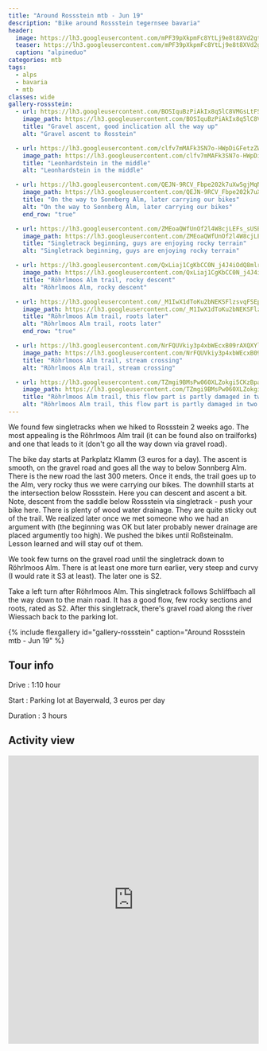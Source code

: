 ```yaml
---
title: "Around Rossstein mtb - Jun 19"
description: "Bike around Rossstein tegernsee bavaria"
header:
  image: https://lh3.googleusercontent.com/mPF39pXkpmFc8YtLj9e8t8XVd2gt-cPiQfUTq97KmD_TWVz0pMQMzaidIunDLeTyNmSBFER0-77HSi2Ho14xJRD5EQuOmhuHWJPdfdWdXtJrbRLoMADB5lN6bxrvOoEXemVdeAo0nen91CwJxya0lIX-KIXexwPng2CfUBBZb4xJ7_9cw5ePEC71vRVeJhmvy3ZK5vXd9ObOiqHLW5Ve7XVHivS8HexInOt_JwT0akXprXceW0uMnLhC1WFc6txP5OvIzo9QZiEOK68sJDWnSnwQZbYSoI-3cOpRhvbJmq_rlh5sqyHnZSG8I3eAbRO-Zday2-aOI8uuk7yBp-V08Pi_F6cnz0tcV8U9cj2uGITy4xp2AM03ctC9SgDaPc3pw3SDHiM2av6vaqx-Ea0bMRXfKuhz3a_QgEw29VIl9yg9gDolo8kJu0k4ZIAicBQVWTddwP1iTRqU_p11M9ewaE0qAwsf736GOTj3pKr7WQ0PnBr2lWFvWiXDTVXhkAVdDhZFhhe7tiIjgHwHPi0gyW2W3jZyHDvzwycQmjlxjeVomh_ZXKXBKPxImiKX0SyH7KmQ0mUkYccrrnCKzhaQmimJfwBssPyWY9oxUA9N3VKtgw2wYAqQXZdn2aw6gtidVYnYzO9kU6eN210Kes3-i3hIgN2-Pfey=w2054-h1542-no
  teaser: https://lh3.googleusercontent.com/mPF39pXkpmFc8YtLj9e8t8XVd2gt-cPiQfUTq97KmD_TWVz0pMQMzaidIunDLeTyNmSBFER0-77HSi2Ho14xJRD5EQuOmhuHWJPdfdWdXtJrbRLoMADB5lN6bxrvOoEXemVdeAo0nen91CwJxya0lIX-KIXexwPng2CfUBBZb4xJ7_9cw5ePEC71vRVeJhmvy3ZK5vXd9ObOiqHLW5Ve7XVHivS8HexInOt_JwT0akXprXceW0uMnLhC1WFc6txP5OvIzo9QZiEOK68sJDWnSnwQZbYSoI-3cOpRhvbJmq_rlh5sqyHnZSG8I3eAbRO-Zday2-aOI8uuk7yBp-V08Pi_F6cnz0tcV8U9cj2uGITy4xp2AM03ctC9SgDaPc3pw3SDHiM2av6vaqx-Ea0bMRXfKuhz3a_QgEw29VIl9yg9gDolo8kJu0k4ZIAicBQVWTddwP1iTRqU_p11M9ewaE0qAwsf736GOTj3pKr7WQ0PnBr2lWFvWiXDTVXhkAVdDhZFhhe7tiIjgHwHPi0gyW2W3jZyHDvzwycQmjlxjeVomh_ZXKXBKPxImiKX0SyH7KmQ0mUkYccrrnCKzhaQmimJfwBssPyWY9oxUA9N3VKtgw2wYAqQXZdn2aw6gtidVYnYzO9kU6eN210Kes3-i3hIgN2-Pfey=w800-h300-no
  caption: "alpineduo"
categories: mtb
tags:
  - alps
  - bavaria
  - mtb
classes: wide
gallery-rossstein:
  - url: https://lh3.googleusercontent.com/BOSIquBzPiAkIx8q5lC8VMGsLtFSXYEPhabJNN_A7MNgSnKas2C24ivg5JJmu9pCaEcUFpaD58TGVjRu4bEK3erWYrctooaxbVUKChsspavfB7a19Pc0RLw7MNbO0nvPoU2Qg3I1KNQLBe1TQq_uyLnlZEz3Q8nKMtJZzg-z9s8sZAyixrKuYOvhph4IJ8Ajj96FYLutMoVGkEF84h-VM1PSp15rqdvqCb-Ibsfiq4RIM4Zxv6ofQwRGy2eGG7jI6i2u44Z1PPtV8G5_zeV53ESSvRf2msTVExPjB37Ryl6HrUJtTO6KI0UYAExRy74wZO4nVs5qlf0tp2RCY0DWi25OcbzgCNwbhdOsImvvxh4ZpXPOxYWQS_K5IpOPFEZd-rqb0SpO51FK_4bUk4yqsvhaJ5Dov8pmOedfg_BWJlK1GIOlvY6TPGhQLOS78E8G_RZY7xkheFlYDqD6Beyxil33S3ImugPFirx8AvrVPzTeRLoKo3fcqlyVTuey2a28oNzXNCl277QhVxVLBvif5RTnUvYLOqTLMYuDSRpmeHNLHryrUT0FwZ5uO9mbrZheZgALhWyDgfHK-ANhwDz1CFk4i_X5vJpaROs8AFwcIfoSFMc8x8MuBRjvpiYzurctlPVP2UuFnNJYG5EpEuuwePRd6PTV8emh1v3EhqhRWcCqHkPGbVG9eYjy5lg-s3LuyQtfk6n1vJSAzxe1yyfc7K3adg=w1156-h1540-no
    image_path: https://lh3.googleusercontent.com/BOSIquBzPiAkIx8q5lC8VMGsLtFSXYEPhabJNN_A7MNgSnKas2C24ivg5JJmu9pCaEcUFpaD58TGVjRu4bEK3erWYrctooaxbVUKChsspavfB7a19Pc0RLw7MNbO0nvPoU2Qg3I1KNQLBe1TQq_uyLnlZEz3Q8nKMtJZzg-z9s8sZAyixrKuYOvhph4IJ8Ajj96FYLutMoVGkEF84h-VM1PSp15rqdvqCb-Ibsfiq4RIM4Zxv6ofQwRGy2eGG7jI6i2u44Z1PPtV8G5_zeV53ESSvRf2msTVExPjB37Ryl6HrUJtTO6KI0UYAExRy74wZO4nVs5qlf0tp2RCY0DWi25OcbzgCNwbhdOsImvvxh4ZpXPOxYWQS_K5IpOPFEZd-rqb0SpO51FK_4bUk4yqsvhaJ5Dov8pmOedfg_BWJlK1GIOlvY6TPGhQLOS78E8G_RZY7xkheFlYDqD6Beyxil33S3ImugPFirx8AvrVPzTeRLoKo3fcqlyVTuey2a28oNzXNCl277QhVxVLBvif5RTnUvYLOqTLMYuDSRpmeHNLHryrUT0FwZ5uO9mbrZheZgALhWyDgfHK-ANhwDz1CFk4i_X5vJpaROs8AFwcIfoSFMc8x8MuBRjvpiYzurctlPVP2UuFnNJYG5EpEuuwePRd6PTV8emh1v3EhqhRWcCqHkPGbVG9eYjy5lg-s3LuyQtfk6n1vJSAzxe1yyfc7K3adg=w300-h400-no
    title: "Gravel ascent, good inclication all the way up"
    alt: "Gravel ascent to Rosstein"

  - url: https://lh3.googleusercontent.com/clfv7mMAFk3SN7o-HWpDiGFetzZWvgbQ0SOkDuV9ir5phAE10SRPWcgrXw-r1VVeAbTFXo_7voIU-l_XIY48BzgwlH1NHJ1N3FXO8GKMmSGOme6aCTtpnn6qywWXqoH0DO42i_8H5XiqYmomzCq3HLUHn0V1RCa0n2-M-Dypj3AXXQXNAQgqiYMLZO_JOwCNSUv6QGfIniAoSm2IZRmnGw_QqHZgEXLeXG5kFoD1x8NW6gpZI16_lBtMNHfqKNGUFk3wgB3KBzERaziz417UcTO5fkTJxJMsO_oe4bGxGydUluM2JPd3yfj82mUnAwx_KeYJ9v7qsza3aIIhbU4hMZr3oeRyx9rLnuRwk0vfGDUc_BbgqJ2ce0RJiDfjjBn0X21dWibWQYztx0b5M_OPy7OL16oly8OwpFRhetcmJQ4ja6NUvhhfLNT0_b1u-orRWrwGdOQbhVsmZ_MFzu4fsj--lCTCRkop-za10g8dtmdr8D_Nz_8DJ9OlS_wnWzSMwq80SxtReVU1wYvFGbqGyX6T008w2p3q9kfuhRlgN6Bg99J_yGA0F0mtU7C8WZP8pXWZPM0Xqdjp6OwxG0C29wDi-78DZ7zUNnH2ck96mAjXiMXAzzkNRSGolytmDl4pvAInORc4OLka1Puo9lH3EpGgjExn_VFtxZorcrRWGf12Ba9vSVxZWLt8ZXqRYq76do_4bXnm1qHiOIdimd74r0H4mQ=w2054-h1542-no
    image_path: https://lh3.googleusercontent.com/clfv7mMAFk3SN7o-HWpDiGFetzZWvgbQ0SOkDuV9ir5phAE10SRPWcgrXw-r1VVeAbTFXo_7voIU-l_XIY48BzgwlH1NHJ1N3FXO8GKMmSGOme6aCTtpnn6qywWXqoH0DO42i_8H5XiqYmomzCq3HLUHn0V1RCa0n2-M-Dypj3AXXQXNAQgqiYMLZO_JOwCNSUv6QGfIniAoSm2IZRmnGw_QqHZgEXLeXG5kFoD1x8NW6gpZI16_lBtMNHfqKNGUFk3wgB3KBzERaziz417UcTO5fkTJxJMsO_oe4bGxGydUluM2JPd3yfj82mUnAwx_KeYJ9v7qsza3aIIhbU4hMZr3oeRyx9rLnuRwk0vfGDUc_BbgqJ2ce0RJiDfjjBn0X21dWibWQYztx0b5M_OPy7OL16oly8OwpFRhetcmJQ4ja6NUvhhfLNT0_b1u-orRWrwGdOQbhVsmZ_MFzu4fsj--lCTCRkop-za10g8dtmdr8D_Nz_8DJ9OlS_wnWzSMwq80SxtReVU1wYvFGbqGyX6T008w2p3q9kfuhRlgN6Bg99J_yGA0F0mtU7C8WZP8pXWZPM0Xqdjp6OwxG0C29wDi-78DZ7zUNnH2ck96mAjXiMXAzzkNRSGolytmDl4pvAInORc4OLka1Puo9lH3EpGgjExn_VFtxZorcrRWGf12Ba9vSVxZWLt8ZXqRYq76do_4bXnm1qHiOIdimd74r0H4mQ=w400-h300-no
    title: "Leonhardstein in the middle"
    alt: "Leonhardstein in the middle"

  - url: https://lh3.googleusercontent.com/QEJN-9RCV_Fbpe202k7uXw5gjMqNY0QA-8YCAJH5I5J8gkRhW8h0_eHUulHytOVMmnNnaer_V1l1CkVQBYFQJa1HTrJb02AwK-IQ2SAtnMouOeXnQd9cdM4jSnIQ0jERiZkHHa4jkIoWA908wcX9B6kvVtTj_NAR1RP545IHa66DlG1UdlRkiNmve1KagH_RaEhUNap2_iBxr1OR0iWoIDhVRJKfLIKupQ5HTxlTXNoeRW_duJ5QAq0r7KPomeWhwHd0BZNLqMiH3w94sRZqDpeMaIQSmbJvE70j77Fj1hBR30C32XC8AcFizL0rYUxxC01GfBWxmy1oZxuakZAG1I0uaX57N8mGTJ-5ZhQEel1M7cRaKCrAKsJfc0aNzO4gJkG-Kr0nYzunsGXvwQvBo1hkrO25bW3i5-EzdzMKb8UfSnwKtVebcwwRdizbCfM2D9hqDg_9A64Y43baWQL0Wm8o186Hwt47TpUTpdIsG5lGyMqANUAGRi6NZlnVK0hkrT4r-BWJt7iC6feC0fmfkRotdVGdZId_N69pwKAxv3Du7-KAVmIS1ySlrHG12ovIj2w-5ZBgM_2ouCH_DRBBynDligMsjpG027alBRP9Zth87vAJu3PCCnkcDCX9TON5kkuU6BMBNnH_JywFyRss2CkzpGqXai9_VO4TUvoqBrXT63GFm8I8kN3kQA_lrle3GO2-FxHM-EB24Nyh8sGlpku-yQ=w1156-h1540-no
    image_path: https://lh3.googleusercontent.com/QEJN-9RCV_Fbpe202k7uXw5gjMqNY0QA-8YCAJH5I5J8gkRhW8h0_eHUulHytOVMmnNnaer_V1l1CkVQBYFQJa1HTrJb02AwK-IQ2SAtnMouOeXnQd9cdM4jSnIQ0jERiZkHHa4jkIoWA908wcX9B6kvVtTj_NAR1RP545IHa66DlG1UdlRkiNmve1KagH_RaEhUNap2_iBxr1OR0iWoIDhVRJKfLIKupQ5HTxlTXNoeRW_duJ5QAq0r7KPomeWhwHd0BZNLqMiH3w94sRZqDpeMaIQSmbJvE70j77Fj1hBR30C32XC8AcFizL0rYUxxC01GfBWxmy1oZxuakZAG1I0uaX57N8mGTJ-5ZhQEel1M7cRaKCrAKsJfc0aNzO4gJkG-Kr0nYzunsGXvwQvBo1hkrO25bW3i5-EzdzMKb8UfSnwKtVebcwwRdizbCfM2D9hqDg_9A64Y43baWQL0Wm8o186Hwt47TpUTpdIsG5lGyMqANUAGRi6NZlnVK0hkrT4r-BWJt7iC6feC0fmfkRotdVGdZId_N69pwKAxv3Du7-KAVmIS1ySlrHG12ovIj2w-5ZBgM_2ouCH_DRBBynDligMsjpG027alBRP9Zth87vAJu3PCCnkcDCX9TON5kkuU6BMBNnH_JywFyRss2CkzpGqXai9_VO4TUvoqBrXT63GFm8I8kN3kQA_lrle3GO2-FxHM-EB24Nyh8sGlpku-yQ=w300-h400-no
    title: "On the way to Sonnberg Alm, later carrying our bikes"
    alt: "On the way to Sonnberg Alm, later carrying our bikes"
    end_row: "true"

  - url: https://lh3.googleusercontent.com/ZMEoaQWfUnOf2l4W8cjLEFs_sUSBmD2O4mUTyIYAcsnDK3kzWxgLzA2KScaKgqEtp1QmDkYHP7quc1nwF60BypzTjU9VWOhsGfkZWM6W_WjdKa3No5YTcoPobjMOB9icEUqhZEWa_Ny3Rm0ND7-SuCLjUsmuOuook3brn5tIYf_J0ZcPDFq5wCGqeSxtE5tKkJ1XXVrvRfYOX6tq5WXzVm_pciw9vFlBfnRu6MSzhmcDU7VWv2xxGkYS8XoDEyL4jZVrihvrlI4WzjPZKWj9LOfdXxEYSJwO199-BS3FP0bXkZcd7L0hG_stH_8M7iws2iejUHC3mbd6YhsGGY3EWXMcUsar1IB-QGsRvJiiWLbQHatTojRSheJv8_hm0uNU1wwVfoB_sy3655pb1lOib-GpVeTY3TBVo_4A2YhaBv9u8nvh9jfPjqd5pK7UQm5CBU_kvlajoXr87-E5pSlIo4-srykl7RLXPmrdxzytP4EJR_Mih_YS6aqhHMFEN0yJ2uLbg_mcVmzrJa0dYz6_f2OaTuRukwtKvJd7u-qEKARau_rnXkco4uTOVY5z_gSnZB3P90zaE2BNd5vc87kJXZoNcc14_97b3dvt_CIR6M_Ck7agW38WLcjp574zDD6vaeOpiCa_2Nk-msFEZQrSQVYDUoabPuYQ1CQDc7SvQR8SwU4YpMp8Fy_VQGCl-jOTuhRwlt2Vu1tm2tr8HHwajG0-6w=w1156-h1540-no
    image_path: https://lh3.googleusercontent.com/ZMEoaQWfUnOf2l4W8cjLEFs_sUSBmD2O4mUTyIYAcsnDK3kzWxgLzA2KScaKgqEtp1QmDkYHP7quc1nwF60BypzTjU9VWOhsGfkZWM6W_WjdKa3No5YTcoPobjMOB9icEUqhZEWa_Ny3Rm0ND7-SuCLjUsmuOuook3brn5tIYf_J0ZcPDFq5wCGqeSxtE5tKkJ1XXVrvRfYOX6tq5WXzVm_pciw9vFlBfnRu6MSzhmcDU7VWv2xxGkYS8XoDEyL4jZVrihvrlI4WzjPZKWj9LOfdXxEYSJwO199-BS3FP0bXkZcd7L0hG_stH_8M7iws2iejUHC3mbd6YhsGGY3EWXMcUsar1IB-QGsRvJiiWLbQHatTojRSheJv8_hm0uNU1wwVfoB_sy3655pb1lOib-GpVeTY3TBVo_4A2YhaBv9u8nvh9jfPjqd5pK7UQm5CBU_kvlajoXr87-E5pSlIo4-srykl7RLXPmrdxzytP4EJR_Mih_YS6aqhHMFEN0yJ2uLbg_mcVmzrJa0dYz6_f2OaTuRukwtKvJd7u-qEKARau_rnXkco4uTOVY5z_gSnZB3P90zaE2BNd5vc87kJXZoNcc14_97b3dvt_CIR6M_Ck7agW38WLcjp574zDD6vaeOpiCa_2Nk-msFEZQrSQVYDUoabPuYQ1CQDc7SvQR8SwU4YpMp8Fy_VQGCl-jOTuhRwlt2Vu1tm2tr8HHwajG0-6w=w300-h400-no
    title: "Singletrack beginning, guys are enjoying rocky terrain"
    alt: "Singletrack beginning, guys are enjoying rocky terrain"

  - url: https://lh3.googleusercontent.com/QxLiaj1CgKbCC0N_j4J4iOdQ8mlr0zJ8VJlYA81zF-ZHssM72tmM4oFcu5SYB8bY-u0eh21est-X3YX4riWZUQu8xRxjq8UVpFS9rUEXw0ziD4IhZrtvEwg-FMS-QupZQldMvikKJBn8KqoIjWqT55T79OVJOp_XjlJbdBCSbT9dmkQAwgVPgEQJdkuBLulJrmYJYPT_2swkyWPleHePoQJz0UztuF61RbU8dtWduj6vmxOCQm5IMCiRwDOTSAONHa-AqCSdViqDEAkeK3sJ7crSgfaakL_Q9797JZN5qACHzNTulTsU-w2nAyhUUAIp7ylImu4hCOWAmB61GW7FojeAJsO1LZbGy4mxvaTG6cCUNhxVH9Nc1eRieluJ9yzvI6spm_TTx-t-6_79LBDOk4Hq5BcWfD7xiBtJwIxlRdXm2IQVcQ-ev25s902SHqAVc8W2N8V10FXNdGRQqkiFxbtI3ilVHK-b2aCV8S-40wXo9Mza03T1uxzmtorNZVurHPxdIGghvbAG4R3glybzWxuG6LJ-upPYOChKXxzCfzeDSS-Ln9D11qtz6iubb0iM-kofj10NTzH7sUJYKppgvAu1lsNrmqquNoLvcEtL9DbyIiPcoarLLNQXIFmXIekFOvlRJsXHVM7cq50i0ANSAvD08tolssYmuEdrCTrW7-zNlCMAMrkt08moP61X278TtYo8WD5w3bdkdi7XAxuriWL37w=w1156-h1540-no
    image_path: https://lh3.googleusercontent.com/QxLiaj1CgKbCC0N_j4J4iOdQ8mlr0zJ8VJlYA81zF-ZHssM72tmM4oFcu5SYB8bY-u0eh21est-X3YX4riWZUQu8xRxjq8UVpFS9rUEXw0ziD4IhZrtvEwg-FMS-QupZQldMvikKJBn8KqoIjWqT55T79OVJOp_XjlJbdBCSbT9dmkQAwgVPgEQJdkuBLulJrmYJYPT_2swkyWPleHePoQJz0UztuF61RbU8dtWduj6vmxOCQm5IMCiRwDOTSAONHa-AqCSdViqDEAkeK3sJ7crSgfaakL_Q9797JZN5qACHzNTulTsU-w2nAyhUUAIp7ylImu4hCOWAmB61GW7FojeAJsO1LZbGy4mxvaTG6cCUNhxVH9Nc1eRieluJ9yzvI6spm_TTx-t-6_79LBDOk4Hq5BcWfD7xiBtJwIxlRdXm2IQVcQ-ev25s902SHqAVc8W2N8V10FXNdGRQqkiFxbtI3ilVHK-b2aCV8S-40wXo9Mza03T1uxzmtorNZVurHPxdIGghvbAG4R3glybzWxuG6LJ-upPYOChKXxzCfzeDSS-Ln9D11qtz6iubb0iM-kofj10NTzH7sUJYKppgvAu1lsNrmqquNoLvcEtL9DbyIiPcoarLLNQXIFmXIekFOvlRJsXHVM7cq50i0ANSAvD08tolssYmuEdrCTrW7-zNlCMAMrkt08moP61X278TtYo8WD5w3bdkdi7XAxuriWL37w=w300-h400-no
    title: "Röhrlmoos Alm trail, rocky descent"
    alt: "Röhrlmoos Alm, rocky descent"

  - url: https://lh3.googleusercontent.com/_M1IwX1dToKu2bNEKSFlzsvqFSEpl-Xi25OmPdOqbT0awC6MxWyrn3k6idtbGa2QXUB2JaCgQI1yFtbLsPj0liw6_ijnTQxySQockRsnXJTJfOI8GgH_ivJj0R9unCHg1X3mEq_2z-PErwRB_qOOzWMInOYHHCPF-WAvv4gcIsH2Euu4ZlUMXutPxEeuzLr_cf7ZNUHytPxn6NVIUBfzaCxWsaC6fjNZ-AQbtvtJHT3uA-d3WckYUSbEXHLjTYgHuiOwTz-Hyw963j17bySI7Vy3mI08qw2XIeQ3vkdAw88OGSM_UtHSkgM_3cFVSi0GuCqUZbS1mN6dvtJP787WHZb6EHyxrwR3_Sknb6AKfjPuZfj6khBCGLuBJ_Zvdgus_ZC0s8pdOf0NKsC5EbzgQS9mfjbl7UaBSyR2nwGwmBj-URCCoyv3sSs1vlzkajHmKVIMRFVVce9Hxfe2olMqHBM8opOczv5Y-desasuW7YfiFrfyrGs1yahV9_HeeBoLedHtrvs7v1vzRIRZ7mKFVYsckwPbXq54i8aNrQZYoPbbwH-nb2IlB1egrAm5seUmymUIVRRSCOLdqLQ9BdBHSWM4FdmCZCNxJRnyBdDkRUHo1IrNZSjTqPraFb4pzyBUjNrjyRjLWKhFHZfdRdyE9PXYaDM9mK4Q-cAo46EF8fhIKTNjj_B8n6PwcqzK1EI17sdLVgjM-DafpHXc6ijt3c_D5A=w1156-h1540-no
    image_path: https://lh3.googleusercontent.com/_M1IwX1dToKu2bNEKSFlzsvqFSEpl-Xi25OmPdOqbT0awC6MxWyrn3k6idtbGa2QXUB2JaCgQI1yFtbLsPj0liw6_ijnTQxySQockRsnXJTJfOI8GgH_ivJj0R9unCHg1X3mEq_2z-PErwRB_qOOzWMInOYHHCPF-WAvv4gcIsH2Euu4ZlUMXutPxEeuzLr_cf7ZNUHytPxn6NVIUBfzaCxWsaC6fjNZ-AQbtvtJHT3uA-d3WckYUSbEXHLjTYgHuiOwTz-Hyw963j17bySI7Vy3mI08qw2XIeQ3vkdAw88OGSM_UtHSkgM_3cFVSi0GuCqUZbS1mN6dvtJP787WHZb6EHyxrwR3_Sknb6AKfjPuZfj6khBCGLuBJ_Zvdgus_ZC0s8pdOf0NKsC5EbzgQS9mfjbl7UaBSyR2nwGwmBj-URCCoyv3sSs1vlzkajHmKVIMRFVVce9Hxfe2olMqHBM8opOczv5Y-desasuW7YfiFrfyrGs1yahV9_HeeBoLedHtrvs7v1vzRIRZ7mKFVYsckwPbXq54i8aNrQZYoPbbwH-nb2IlB1egrAm5seUmymUIVRRSCOLdqLQ9BdBHSWM4FdmCZCNxJRnyBdDkRUHo1IrNZSjTqPraFb4pzyBUjNrjyRjLWKhFHZfdRdyE9PXYaDM9mK4Q-cAo46EF8fhIKTNjj_B8n6PwcqzK1EI17sdLVgjM-DafpHXc6ijt3c_D5A=w300-h400-no
    title: "Röhrlmoos Alm trail, roots later"
    alt: "Röhrlmoos Alm trail, roots later"
    end_row: "true"

  - url: https://lh3.googleusercontent.com/NrFQUVkiy3p4xbWEcxB09rAXQXYloFL_HeD4BFAJXGpWnr-JxOCrILLp2-mqQJCKPCPaGi8_YMBky0LQtJDo3KY2jCioyWdXrdskL7DDhBtDMqO3w8yLND-audqWjV22vANnlgIaTWtiBacSM25q0Ta0rHqwVHbycT3De1uUu-7yBxftDiToH4nNa2XtoEjwJcZyrvrWqmpufgWzNtl0Tl6bkWclFlR_ZCgA_20f-8u8Yy2ox6N_ro07c8dpnBxCph_TGxB_1tfzy-KIejb6_cj0zO1FVZbP8AO9dyZjJiskp5C4Pcf71nnTCxSJUngdJnf7fu-Xs_3n9C75QpgdiiWQehzMkA1QIvq_41zB2Z5smhDplGnM9pdmy9MhpSFV6YM4ULK-slpDXtC-nI0V_Tv3rTC7UXuHJBKkLGms_QDX7Qkuxyjb7oVr415fGTP_F4KSoINO6b8EL6T_SSVjB98kCPFRxUgMJXxbSZpaBIw7njbJZ8AkVBrZFBshR3ad6x4GLqE7Kxm42ZLu6NC1v7kt0X4NLWyWG7E3mOwVW3lfE5sI4G-C0pv137mXtQ-kQcDe699e8-jeLVCkDhbVTIFDDewZpw2_V9Qh34Xz4ABSXHXi_7GqbH8rWluJqPtnoLnOpuEh77toZR0QxQgOQQzegvzfLRyg27osn2u5QoGbbMSBBdptgm-fgJXzHCnjeUciW3qTNNFyqPfDTaqkP4LtKw=w1156-h1540-no
    image_path: https://lh3.googleusercontent.com/NrFQUVkiy3p4xbWEcxB09rAXQXYloFL_HeD4BFAJXGpWnr-JxOCrILLp2-mqQJCKPCPaGi8_YMBky0LQtJDo3KY2jCioyWdXrdskL7DDhBtDMqO3w8yLND-audqWjV22vANnlgIaTWtiBacSM25q0Ta0rHqwVHbycT3De1uUu-7yBxftDiToH4nNa2XtoEjwJcZyrvrWqmpufgWzNtl0Tl6bkWclFlR_ZCgA_20f-8u8Yy2ox6N_ro07c8dpnBxCph_TGxB_1tfzy-KIejb6_cj0zO1FVZbP8AO9dyZjJiskp5C4Pcf71nnTCxSJUngdJnf7fu-Xs_3n9C75QpgdiiWQehzMkA1QIvq_41zB2Z5smhDplGnM9pdmy9MhpSFV6YM4ULK-slpDXtC-nI0V_Tv3rTC7UXuHJBKkLGms_QDX7Qkuxyjb7oVr415fGTP_F4KSoINO6b8EL6T_SSVjB98kCPFRxUgMJXxbSZpaBIw7njbJZ8AkVBrZFBshR3ad6x4GLqE7Kxm42ZLu6NC1v7kt0X4NLWyWG7E3mOwVW3lfE5sI4G-C0pv137mXtQ-kQcDe699e8-jeLVCkDhbVTIFDDewZpw2_V9Qh34Xz4ABSXHXi_7GqbH8rWluJqPtnoLnOpuEh77toZR0QxQgOQQzegvzfLRyg27osn2u5QoGbbMSBBdptgm-fgJXzHCnjeUciW3qTNNFyqPfDTaqkP4LtKw=w300-h400-no
    title: "Röhrlmoos Alm trail, stream crossing"
    alt: "Röhrlmoos Alm trail, stream crossing"

  - url: https://lh3.googleusercontent.com/TZmgi9BMsPw060XLZokgi5CKzBpaar5Gwt9enJm6Em44f3VPD9oKpkpaH2wBKPfRKSaf58xfT0xLPYiKG934v2ZSZsbzaV3MeiDOGtp6CZuvwXpwHVvkZm91Rhei-X9CxD3Gd6sqLGHo4A8adTCFrI29QsPL03VDMhtFNA8kLwG4erFnWRqJW4tg7tGpy35ixzcVE_-v1Lfh7LCTZ4SPZwWjjJn_2bbAapi4pip_MpKWOyeKX5LpvRDVym9gwsubItgyg5-of1tl4-ih_rs1GlDjpvvgdNxSRSjevCLxalDkh8bTHHyOosdeW0siibKsoWurTiQPKigtBFnGcIxAfHa-wQCqtAQ5xKWcZicLF16vXLm0zEmc2x2QWF6VE5qn-kQpulXv_DUmdUg7LrytFbsQi_d816R_g1T9tCQ9i8vAwtvXfl0pnGYLvvVK0u2uQQEH85NUVkITPWaTSLQ5torF2Vgh8M-F_aG_uwSP-aETdrehIS-HuqbJf7m_h1uazHOFLs-NZUblIpPkn7ArhPhUhz3_75dduXE0SXrhtlN6ceCfny4cZ3k-HgUlRDpmRUWZccTCSVFOza4xQD_UoZsnihtwlk7y5BJqWypqc75gU5lgaTqE4tdf-TkiVr5O4-hWXTMytz8LutX_5M6zVrFVhCXKB9G5aARfxU2M9fpdoUv7WBiLMcWnlF7_iJ-k0lJe6jZIcTrGTpqCJhtBySEvpQ=w1156-h1540-no
    image_path: https://lh3.googleusercontent.com/TZmgi9BMsPw060XLZokgi5CKzBpaar5Gwt9enJm6Em44f3VPD9oKpkpaH2wBKPfRKSaf58xfT0xLPYiKG934v2ZSZsbzaV3MeiDOGtp6CZuvwXpwHVvkZm91Rhei-X9CxD3Gd6sqLGHo4A8adTCFrI29QsPL03VDMhtFNA8kLwG4erFnWRqJW4tg7tGpy35ixzcVE_-v1Lfh7LCTZ4SPZwWjjJn_2bbAapi4pip_MpKWOyeKX5LpvRDVym9gwsubItgyg5-of1tl4-ih_rs1GlDjpvvgdNxSRSjevCLxalDkh8bTHHyOosdeW0siibKsoWurTiQPKigtBFnGcIxAfHa-wQCqtAQ5xKWcZicLF16vXLm0zEmc2x2QWF6VE5qn-kQpulXv_DUmdUg7LrytFbsQi_d816R_g1T9tCQ9i8vAwtvXfl0pnGYLvvVK0u2uQQEH85NUVkITPWaTSLQ5torF2Vgh8M-F_aG_uwSP-aETdrehIS-HuqbJf7m_h1uazHOFLs-NZUblIpPkn7ArhPhUhz3_75dduXE0SXrhtlN6ceCfny4cZ3k-HgUlRDpmRUWZccTCSVFOza4xQD_UoZsnihtwlk7y5BJqWypqc75gU5lgaTqE4tdf-TkiVr5O4-hWXTMytz8LutX_5M6zVrFVhCXKB9G5aARfxU2M9fpdoUv7WBiLMcWnlF7_iJ-k0lJe6jZIcTrGTpqCJhtBySEvpQ=w300-h400-no
    title: "Röhrlmoos Alm trail, this flow part is partly damaged in two places"
    alt: "Röhrlmoos Alm trail, this flow part is partly damaged in two places"
---
```


We found few singletracks when we hiked to Rossstein 2 weeks ago. The most appealing is the Röhrlmoos Alm trail (it can be found also on trailforks) and one that leads to it (don't go all the way down via gravel road).

The bike day starts at Parkplatz Klamm (3 euros for a day). The ascent is smooth, on the gravel road and goes all the way to below Sonnberg Alm. There is the new road the last 300 meters. Once it ends, the trail goes up to the Alm, very rocky thus we were carrying our bikes. The downhill starts at the intersection below Rossstein. Here you can descent and ascent a bit. Note, descent from the saddle below Rossstein via singletrack - push your bike here. There is plenty of wood water drainage. They are quite sticky out of the trail. We realized later once we met someone who we had an argument with (the beginning was OK but later probably newer drainage are placed argumently too high). We pushed the bikes until Roßsteinalm. Lesson learned and will stay ouf ot them.

We took few turns on the gravel road until the singletrack down to Röhrlmoos Alm. There is at least one more turn earlier, very steep and curvy (I would rate it S3 at least). The later one is S2.

Take a left turn after Röhrlmoos Alm. This singletrack follows Schliffbach all the way down to the main road. It has a good flow, few rocky sections and roots, rated as S2. After this singletrack, there's gravel road along the river Wiessach back to the parking lot.

{% include flexgallery id="gallery-rossstein" caption="Around Rossstein mtb  - Jun 19" %}


## Tour info

Drive
: 1:10 hour

Start
: Parking lot at Bayerwald, 3 euros per day

Duration
: 3 hours

## Activity view

<iframe src="https://www.komoot.com/tour/74324592/embed?profile=1" width="100%" height="580" frameborder="0" scrolling="no"></iframe>
